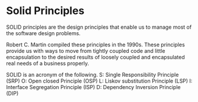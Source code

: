 # Solid Principles
SOLID principles are the design principles that enable us to manage most of the software design problems.

Robert C. Martin compiled these principles in the 1990s. These principles provide us with ways to move from tightly coupled code and little encapsulation to the desired results of loosely coupled and encapsulated real needs of a business properly. 

SOLID is an acronym of the following. 
S: Single Responsibility Principle (SRP) 
O: Open closed Principle (OSP) 
L: Liskov substitution Principle (LSP) 
I: Interface Segregation Principle (ISP) 
D: Dependency Inversion Principle (DIP)
